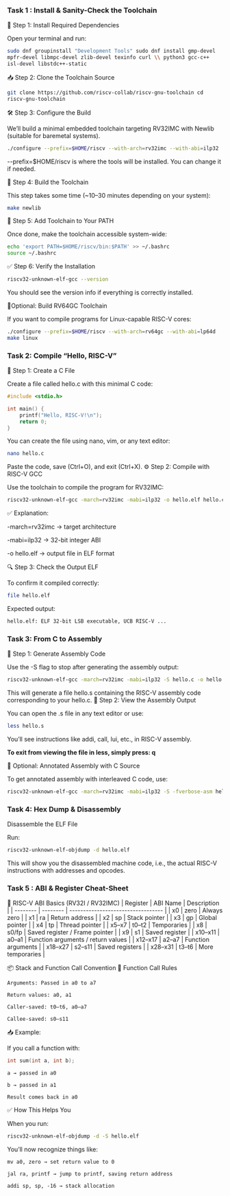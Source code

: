 ### Task 1 : Install & Sanity-Check the Toolchain
🧰 Step 1: Install Required Dependencies

Open your terminal and run:
```bash
sudo dnf groupinstall "Development Tools" sudo dnf install gmp-devel
mpfr-devel libmpc-devel zlib-devel texinfo curl \\ python3 gcc-c++
isl-devel libstdc++-static
```
📥 Step 2: Clone the Toolchain Source
```bash
git clone https://github.com/riscv-collab/riscv-gnu-toolchain cd
riscv-gnu-toolchain
```
🛠️ Step 3: Configure the Build

We’ll build a minimal embedded toolchain targeting RV32IMC with Newlib
(suitable for baremetal systems).
```bash
./configure --prefix=$HOME/riscv --with-arch=rv32imc --with-abi=ilp32
```
--prefix=$HOME/riscv is where the tools will be installed. You can
change it if needed.

🔧 Step 4: Build the Toolchain

This step takes some time (\~10–30 minutes depending on your system):
```bash
make newlib
```
🧭 Step 5: Add Toolchain to Your PATH

Once done, make the toolchain accessible system-wide:
```bash
echo 'export PATH=$HOME/riscv/bin:$PATH' >> ~/.bashrc
source ~/.bashrc
```
✅ Step 6: Verify the Installation
```bash
riscv32-unknown-elf-gcc --version
```
You should see the version info if everything is correctly installed. 

📝Optional: Build RV64GC Toolchain

If you want to compile programs for Linux-capable RISC-V cores:
```bash
./configure --prefix=$HOME/riscv --with-arch=rv64gc --with-abi=lp64d
make linux
```
### Task 2: Compile “Hello, RISC-V”

📝 Step 1: Create a C File

Create a file called hello.c with this minimal C code:
```c
#include <stdio.h>

int main() {
    printf("Hello, RISC-V!\n");
    return 0;
}
```
You can create the file using nano, vim, or any text editor:
```bash
nano hello.c
```
Paste the code, save (Ctrl+O), and exit (Ctrl+X).
⚙️ Step 2: Compile with RISC-V GCC

Use the toolchain to compile the program for RV32IMC:

```bash
riscv32-unknown-elf-gcc -march=rv32imc -mabi=ilp32 -o hello.elf hello.c
```

✅ Explanation:

-march=rv32imc → target architecture

-mabi=ilp32 → 32-bit integer ABI

-o hello.elf → output file in ELF format

🔍 Step 3: Check the Output ELF

To confirm it compiled correctly:
```bash
file hello.elf
```
Expected output:
```bash
hello.elf: ELF 32-bit LSB executable, UCB RISC-V ...
```

### Task 3: From C to Assembly
🔧 Step 1: Generate Assembly Code

Use the -S flag to stop after generating the assembly output:
```bash
riscv32-unknown-elf-gcc -march=rv32imc -mabi=ilp32 -S hello.c -o hello.s
```
This will generate a file hello.s containing the RISC-V assembly code corresponding to your hello.c.
📂 Step 2: View the Assembly Output

You can open the .s file in any text editor or use:
```bash
less hello.s
```
You’ll see instructions like addi, call, lui, etc., in RISC-V assembly.

**To exit from viewing the file in less, simply press: q**

📘 Optional: Annotated Assembly with C Source

To get annotated assembly with interleaved C code, use:
```bash
riscv32-unknown-elf-gcc -march=rv32imc -mabi=ilp32 -S -fverbose-asm hello.c -o hello_verbose.s
```
### Task 4: Hex Dump & Disassembly

Disassemble the ELF File

Run:
```bash
riscv32-unknown-elf-objdump -d hello.elf
```
This will show you the disassembled machine code, i.e., the actual RISC-V instructions with addresses and opcodes.

### Task 5 : ABI & Register Cheat-Sheet
🧠 RISC-V ABI Basics (RV32I / RV32IMC)
| Register | ABI Name | Description                        |
| -------- | -------- | ---------------------------------- |
| x0       | zero     | Always zero                        |
| x1       | ra       | Return address                     |
| x2       | sp       | Stack pointer                      |
| x3       | gp       | Global pointer                     |
| x4       | tp       | Thread pointer                     |
| x5–x7    | t0–t2    | Temporaries                        |
| x8       | s0/fp    | Saved register / Frame pointer     |
| x9       | s1       | Saved register                     |
| x10–x11  | a0–a1    | Function arguments / return values |
| x12–x17  | a2–a7    | Function arguments                 |
| x18–x27  | s2–s11   | Saved registers                    |
| x28–x31  | t3–t6    | More temporaries                   |

📦 Stack and Function Call Convention
🔁 Function Call Rules

    Arguments: Passed in a0 to a7

    Return values: a0, a1

    Caller-saved: t0–t6, a0–a7

    Callee-saved: s0–s11

📥 Example:

If you call a function with:
```c
int sum(int a, int b);
```
    a → passed in a0

    b → passed in a1

    Result comes back in a0

✅ How This Helps You

When you run:
```bash
riscv32-unknown-elf-objdump -d -S hello.elf
```
You’ll now recognize things like:

    mv a0, zero → set return value to 0

    jal ra, printf → jump to printf, saving return address

    addi sp, sp, -16 → stack allocation
